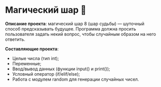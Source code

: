 **Магический шар** :8ball:
===========
**Описание проекта**: магический шар 8 (шар судьбы) — шуточный способ предсказывать будущее. Программа должна просить пользователя задать некий вопрос, чтобы случайным образом на него ответить.

**Составляющие проекта**:
- Целые числа (тип int);
- Переменные;
- Ввод/вывод данных (функции input() и print());
- Условный оператор (if/elif/else);
- Работа с модулем random для генерации случайных чисел.
